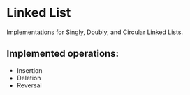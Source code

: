 # Linked List

Implementations for Singly, Doubly, and Circular Linked Lists.

## Implemented operations:

- Insertion
- Deletion
- Reversal
